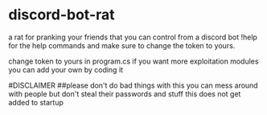 # discord-bot-rat
a rat for pranking your friends that you can control from a discord bot !help for the help commands and make sure to change the token to yours. 

change token to yours in program.cs
if you want more exploitation modules you can add your own by coding it

#DISCLAIMER
##please don't do bad things with this
you can mess around with people but don't steal their passwords and stuff
this does not get added to startup
